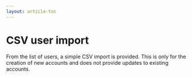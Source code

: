 ```yaml
---
layout: article-toc
---
```

# CSV user import
From the list of users, a simple CSV import is provided. This is only for the creation of new accounts and does not provide updates to existing accounts.